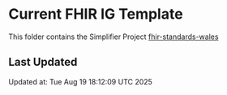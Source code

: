 # Current FHIR IG Template
This folder contains the Simplifier Project [fhir-standards-wales](https://simplifier.net/fhir-standards-wales)

## Last Updated

Updated at: Tue Aug 19 18:12:09 UTC 2025
